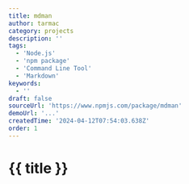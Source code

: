 ```yaml
---
title: mdman
author: tarmac
category: projects
description: ''
tags:
  - 'Node.js'
  - 'npm package'
  - 'Command Line Tool'
  - 'Markdown'
keywords:
  - ''
draft: false
sourceUrl: 'https://www.npmjs.com/package/mdman'
demoUrl: '...'
createdTime: '2024-04-12T07:54:03.638Z'
order: 1
---
```


# {{ title }}
